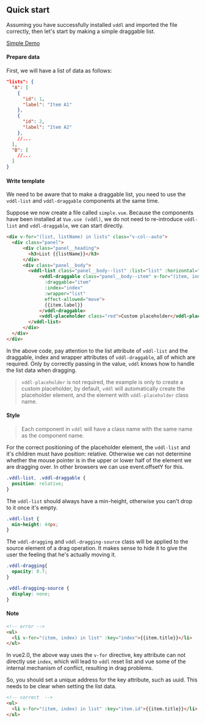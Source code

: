## Quick start

Assuming you have successfully installed `vddl` and imported the file correctly, then let's start by making a simple draggable list.

[Simple Demo](http://hejx.space/vddl-demo/#/simple)

#### Prepare data

First, we will have a list of data as follows:

```json
"lists": {
  "A": [
    {
      "id": 1,
      "label": "Item A1"
    },
    {
      "id": 2,
      "label": "Item A2"
    },
    //...
  ],
  "B": [
    //...
  ]
}
```

#### Write template

We need to be aware that to make a draggable list, you need to use the `vddl-list` and `vddl-draggable` components at the same time.

Suppose we now create a file called `simple.vue`. Because the components have been installed at `Vue.use (vddl)`, we do not need to re-introduce `vddl-list` and `vddl-draggable`, we can start directly.

```html
<div v-for="(list, listName) in lists" class="v-col--auto">
  <div class="panel">
      <div class="panel__heading">
        <h3>List {{listName}}</h3>
      </div>
      <div class="panel__body">
        <vddl-list class="panel__body--list" :list="list" :horizontal="false">
            <vddl-draggable class="panel__body--item" v-for="(item, index) in list" :key="item.id"
              :draggable="item"
              :index="index"
              :wrapper="list"
              effect-allowed="move">
              {{item.label}}
            </vddl-draggable>
            <vddl-placeholder class="red">Custom placeholder</vddl-placeholder>
        </vddl-list>
      </div>
  </div>
</div>
```

In the above code, pay attention to the list attribute of `vddl-list` and the draggable, index and wrapper attributes of `vddl-draggable`, all of which are required. Only by correctly passing in the value, `vddl` knows how to handle the list data when dragging.

> `vddl-placeholder` is not required, the example is only to create a custom placeholder, by default, `vddl` will automatically create the placeholder element, and the element with `vddl-placeholder` class name.

#### Style

> Each component in `vddl` will have a class name with the same name as the component name.

For the correct positioning of the placeholder element, the `vddl-list` and it's children must have position: relative. Otherwise we can not determine whether the mouse pointer is in the upper or lower half of the element we are dragging over. In other browsers we can use event.offsetY for this.

```css
.vddl-list, .vddl-draggable {
  position: relative;
}
```

The `vddl-list` should always have a min-height, otherwise you can't drop to it once it's empty.

```css
.vddl-list {
  min-height: 44px;
}
```

The `vddl-dragging` and `vddl-dragging-source` class will be applied to the source element of a drag operation. It makes sense to hide it to give the user the feeling that he's actually moving it.

```css
.vddl-dragging{
  opacity: 0.7;
}

.vddl-dragging-source {
  display: none;
}
```

#### Note

```html
<!-- error -->
<ul>
  <li v-for="(item, index) in list" :key="index">{{item.title}}</li>
</ul>
```

In vue2.0, the above way uses the `v-for` directive, key attribute can not directly use `index`, which will lead to `vddl` reset list and vue some of the internal mechanism of conflict, resulting in drag problems.


So, you should set a unique address for the key attribute, such as uuid. This needs to be clear when setting the list data.

```html
<!-- correct  -->
<ul>
  <li v-for="(item, index) in list" :key="item.id">{{item.title}}</li>
</ul>
```

